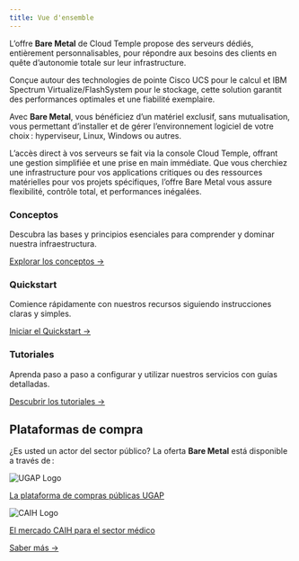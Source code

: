 ```yaml
---
title: Vue d'ensemble
---
```


L’offre __Bare Metal__ de Cloud Temple propose des serveurs dédiés, entièrement personnalisables, pour répondre aux besoins des clients en quête d’autonomie totale sur leur infrastructure.

Conçue autour des technologies de pointe Cisco UCS pour le calcul et IBM Spectrum Virtualize/FlashSystem pour le stockage, cette solution garantit des performances optimales et une fiabilité exemplaire.

Avec __Bare Metal__, vous bénéficiez d’un matériel exclusif, sans mutualisation, vous permettant d’installer et de gérer l’environnement logiciel de votre choix : hyperviseur, Linux, Windows ou autres.

L’accès direct à vos serveurs se fait via la console Cloud Temple, offrant une gestion simplifiée et une prise en main immédiate. Que vous cherchiez une infrastructure pour vos applications critiques ou des ressources matérielles pour vos projets spécifiques, l’offre Bare Metal vous assure flexibilité, contrôle total, et performances inégalées.

<div class="card-grid">
  <div class="card">
    <h3>Conceptos</h3>
    <p>Descubra las bases y principios esenciales para comprender y dominar nuestra infraestructura.</p>
    <a href="iaas_bare-metal/concepts" class="card-link">Explorar los conceptos &rarr;</a>
  </div>
  <div class="card">
    <h3>Quickstart</h3>
    <p>Comience rápidamente con nuestros recursos siguiendo instrucciones claras y simples.</p>
    <a href="iaas_bare-metal/quickstart" class="card-link">Iniciar el Quickstart &rarr;</a>
  </div>
    <div class="card">
    <h3>Tutoriales</h3>
    <p>Aprenda paso a paso a configurar y utilizar nuestros servicios con guías detalladas.</p>
    <a href="iaas_bare-metal/tutorials" class="card-link">Descubrir los tutoriales &rarr;</a>
  </div>
</div>

## Plataformas de compra

<div class="purchase-platforms">
  <p>¿Es usted un actor del sector público? La oferta <strong>Bare Metal</strong> está disponible a través de :</p>

  <div class="platform-card">
    <img src="https://www.medgest.fr/wp-content/uploads/sites/2/2021/09/nouveau-logo-ugap-2021.png" alt="UGAP Logo" class="platform-logo" />
    <p>
      <a href="https://cloudtour.capgemini.fr/partenaires/cloud-temple" target="_blank" rel="noopener noreferrer">
        La plataforma de compras públicas UGAP
      </a>
    </p>
  </div>

  <div class="platform-card">
      <img src="https://i0.wp.com/www.activus-software.fr/wp-content/uploads/2022/09/20221212-GRP-CAIH-BC.png?fit=1300%2C827&ssl=1" alt="CAIH Logo" class="platform-logo" />
    <p>
      <a href="https://www.caih-sante.org" target="_blank" rel="noopener noreferrer">
        El mercado CAIH para el sector médico
      </a>
    </p>
  </div>

  <a href="https://www.cloud-temple.com/cloud-souverain-disponible-via-lugap/" target="_blank" rel="noopener noreferrer" class="learn-more-link">
    Saber más &rarr;
  </a>
</div>